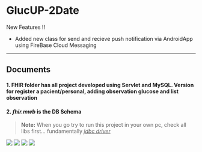 GlucUP-2Date
===================

New Features !!

- Added new class for send and recieve push notification via AndroidApp using FireBase Cloud Messaging

----------


Documents
-------------

#### 1. FHIR folder has all project  developed using Servlet and MySQL. Version for register a pacient/personal, adding observation glucose and list observation

#### 2.  *fhir.mwb* is the DB Schema


> **Note:** When you go try to run this project in your own pc, check all libs first... fundamentally *<u>jdbc driver</u>*



![](https://www.mysql.com/common/logos/logo-mysql-170x115.png)
![](http://www.sourcefreak.com/wp-content/uploads/servlet.png)
![](https://upload.wikimedia.org/wikipedia/commons/7/7b/Tomcat-logo.svg)
![](http://www.json.org/img/json160.gif)